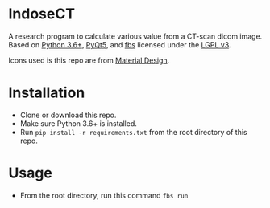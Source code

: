 # IndoseCT
A research program to calculate various value from a CT-scan dicom image. Based on [Python 3.6+](https://www.python.org), [PyQt5](https://riverbankcomputing.com/software/pyqt/download5), and [fbs](https://build-system.fman.io) licensed under the [LGPL v3](LICENSE).

Icons used is this repo are from [Material Design](https://material.io).

# Installation
  * Clone or download this repo.
  * Make sure Python 3.6+ is installed.
  * Run `pip install -r requirements.txt` from the root directory of this repo.
  
# Usage
  * From the root directory, run this command
  ```fbs run```
